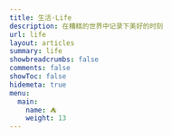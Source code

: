 ```yaml
---
title: 生活·Life
description: 在糟糕的世界中记录下美好的时刻
url: life
layout: articles
summary: life
showbreadcrumbs: false
comments: false
showToc: false
hidemeta: true
menu:
  main:
    name: ⛺
    weight: 13
---
```

